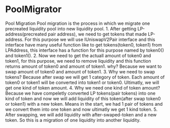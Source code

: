 # PoolMigrator
  Pool Migration
    Pool migration is the process in which we migrate one precreated liquidity pool into new liquidity pool.
    1. After getting LP-address(precreated pair address), we need to get tokens that made LP-address. For this purpose
        we will use IUniswapV2Pair interface and this interface have many useful function like to get tokens(token0, token1) from LPAddress,
        this interface has a function for this purpose named by token0() and token1().
    2. Now we need to get the actuall amount of token0 and token1, for this purpose, we need to remove liquidity and this function returns 
        amount of token0 and amount of token1. why? Because we want to swap amount of token0 and amount of token1. 
    3. Why we need to swap tokens? Because after swap we will get 1 category of token. Each amount of token0 or token1 will be converted into token1 
        or token0. Ultimatly, we will get one kind of token amount. 
    4. Why we need one kind of token amount? Because we have compeletly converted LP tokens(pair tokens) into one kind of token and now we will 
        add liquidity of this token(after swap token0 or token1) with a new token. Means in the start, we had 1 pair of tokens and we convert them 
        into one token and now ultimatly we get 1 kind token.
    5. After swapping, we will add liquidity with after-swaped-token and a new token. So this is a migration of one liquidity into another liquidity.


